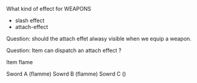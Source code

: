 
What kind of effect for WEAPONS

- slash effect
- attach-effect

Question: should the attach effet alwasy visible when we equip a weapon.

Question:
Item can dispatch an attach effect ?


Item flame 

Sword A   (flamme)
Sowrd B  (flamme)
Sowrd C ()


